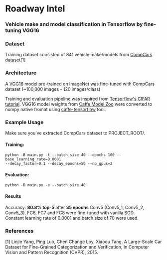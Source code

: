 # Roadway Intel

### Vehicle make and model classification in Tensorflow by fine-tuning VGG16

### Dataset
Training dataset consisted of 841 vehicle make/models from [CompCars dataset](http://mmlab.ie.cuhk.edu.hk/datasets/comp_cars/index.html)[1]

### Architecture
A [VGG16](http://arxiv.org/pdf/1409.1556.pdf) model pre-trained on ImageNet was fine-tuned with CompCars dataset (~100,000 images - 120 images/class)

Training and evaluation pipeline was inspired from [Tensorflow's CIFAR tutorial](https://www.tensorflow.org/versions/r0.10/tutorials/deep_cnn/index.html).
VGG16 model weights from [Caffe Model Zoo](https://github.com/BVLC/caffe/wiki/Model-Zoo) were converted to numpy native fromat using [caffe-tensorflow](https://github.com/ethereon/caffe-tensorflow) tool.


### Example Usage
Make sure you've extracted CompCars dataset to PROJECT_ROOT/.
#### Training:
```shell
python -B main.py -t --batch_size 40 --epochs 100 --base_learning_rate=0.0001
--decay_factor=0.1 --decay_epochs=50 --no_gpus=2
```
#### Evaluation:
```shell
python -B main.py -e --batch_size 40
```

#### Results
Accuracy: **80.8% top-5** after **35 epochs** 
Conv5 (Conv5_1, Conv5_2, Conv5_3), FC6, FC7 and FC8 were fine-tuned with vanilla SGD.  
Constant learning rate of 0.0001 and batch size of 70 were used.  

### References
[1] Linjie Yang, Ping Luo, Chen Change Loy, Xiaoou Tang. A Large-Scale Car Dataset for Fine-Grained Categorization and Verification, In Computer Vision and Pattern Recognition (CVPR), 2015.
